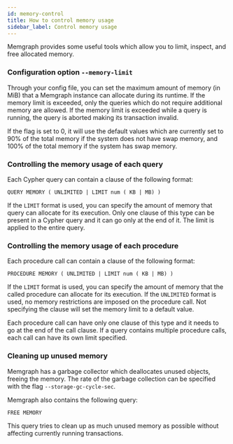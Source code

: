 ```yaml
---
id: memory-control 
title: How to control memory usage
sidebar_label: Control memory usage 
---
```


Memgraph provides some useful tools which allow you to limit, inspect, and free allocated memory.

### Configuration option `--memory-limit`

Through your config file, you can set the maximum amount of memory (in MiB) that a Memgraph instance can allocate during its runtime. If the memory limit is exceeded, only the queries which do not require additional memory are allowed. If the memory limit is exceeded while a query is running, the query is aborted making its transaction invalid.

If the flag is set to 0, it will use the default values which are currently set to 90% of the total memory if the system does not have swap memory, and 100% of the total memory if the system has swap memory.

### Controlling the memory usage of each query

Each Cypher query can contain a clause of the following format:

```plaintext
QUERY MEMORY ( UNLIMITED | LIMIT num ( KB | MB) )
```

If the `LIMIT` format is used, you can specify the amount of memory that query can allocate for its execution.
Only one clause of this type can be present in a Cypher query and it can go only at the end of it. The limit is applied to the entire query.

### Controlling the memory usage of each procedure 

Each procedure call can contain a clause of the following format:

```plaintext
PROCEDURE MEMORY ( UNLIMITED | LIMIT num ( KB | MB) )
```

If the `LIMIT` format is used, you can specify the amount of memory that the called procedure can allocate for its execution. If the `UNLIMITED` format is used, no memory restrictions are imposed on the procedure call. Not specifying the clause will set the memory limit to a default value.

Each procedure call can have only one clause of this type and it needs to go at the end of the call clause. If a query contains multiple procedure calls, each call can have its own limit specified.

### Cleaning up unused memory

Memgraph has a garbage collector which deallocates unused objects, freeing the memory. The rate of the garbage collection can be specified with the flag `--storage-gc-cycle-sec`.

Memgraph also contains the following query:

```cypher
FREE MEMORY
```

This query tries to clean up as much unused memory as possible without affecting currently running transactions.
